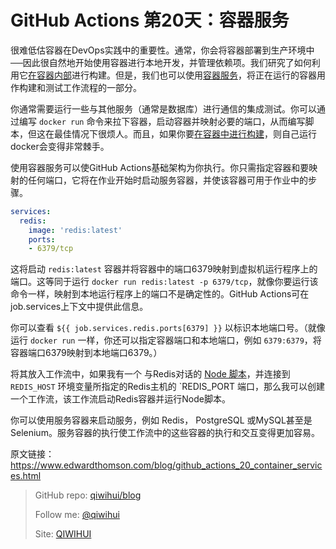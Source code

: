 # GitHub Actions 第20天：容器服务

很难低估容器在DevOps实践中的重要性。通常，你会将容器部署到生产环境中──因此很自然地开始使用容器进行本地开发，并管理依赖项。我们研究了如何利用它[在容器内部](https://qiwihui.com/qiwihui-blog-88/)进行构建。但是，我们也可以使用[容器服务](https://help.github.com/en/actions/automating-your-workflow-with-github-actions/workflow-syntax-for-github-actions#jobsjob_idservices)，将正在运行的容器用作构建和测试工作流程的一部分。

你通常需要运行一些与其他服务（通常是数据库）进行通信的集成测试。你可以通过编写 `docker run` 命令来拉下容器，启动容器并映射必要的端口，从而编写脚本，但这在最佳情况下很烦人。而且，如果你要[在容器中进行构建](https://qiwihui.com/qiwihui-blog-88/)，则自己运行docker会变得非常棘手。

使用容器服务可以使GitHub Actions基础架构为你执行。你只需指定容器和要映射的任何端口，它将在作业开始时启动服务容器，并使该容器可用于作业中的步骤。

```yml
services:
  redis:
    image: 'redis:latest'
    ports:
    - 6379/tcp
```

这将启动 `redis:latest` 容器并将容器中的端口6379映射到虚拟机运行程序上的端口。这等同于运行 `docker run redis:latest -p 6379/tcp`，就像你要运行该命令一样，映射到本地运行程序上的端口不是确定性的。GitHub Actions可在job.services上下文中提供此信息。

你可以查看 `${{ job.services.redis.ports[6379] }}` 以标识本地端口号。（就像运行 `docker run` 一样，你还可以指定容器端口和本地端口，例如 `6379:6379`，将容器端口6379映射到本地端口6379。）

将其放入工作流中，如果我有一个 与Redis对话的 [Node 脚本](https://github.com/actions/example-services/tree/master/redis)，并连接到 `REDIS_HOST` 环境变量所指定的Redis主机的 `REDIS_PORT	 端口，那么我可以创建一个工作流，该工作流启动Redis容器并运行Node脚本。

<script src="https://gist.github.com/ethomson/466de42a3066a4fa646240f5fa20293b.js"></script>

你可以使用服务容器来启动服务，例如 Redis， PostgreSQL 或MySQL甚至是Selenium。服务容器的执行使工作流中的这些容器的执行和交互变得更加容易。

原文链接：https://www.edwardthomson.com/blog/github_actions_20_container_services.html

> GitHub repo: [qiwihui/blog](https://github.com/qiwihui/blog)
>
> Follow me: [@qiwihui](https://github.com/qiwihui)
>
> Site: [QIWIHUI](https://qiwihui.com)

